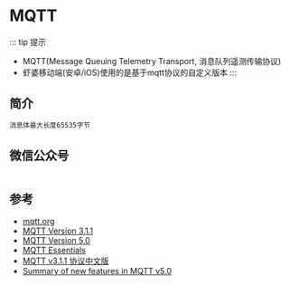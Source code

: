 # MQTT

::: tip 提示

- MQTT(Message Queuing Telemetry Transport, 消息队列遥测传输协议)
- 虾婆移动端(安卓/iOS)使用的是基于mqtt协议的自定义版本
:::

## 简介

```bash
消息体最大长度65535字节
```

## 微信公众号

<img :src="$withBase('/image/qrcode_xiaperio_430.jpg')" style="width:250px;"/>

## 参考

- [mqtt.org](http://mqtt.org/)
- [MQTT Version 3.1.1](http://docs.oasis-open.org/mqtt/mqtt/v3.1.1/os/mqtt-v3.1.1-os.html)
- [MQTT Version 5.0](https://docs.oasis-open.org/mqtt/mqtt/v5.0/mqtt-v5.0.html)
- [MQTT Essentials](https://www.hivemq.com/mqtt-essentials/)
- [MQTT v3.1.1 协议中文版](https://github.com/mcxiaoke/mqtt)
- [Summary of new features in MQTT v5.0](https://docs.oasis-open.org/mqtt/mqtt/v5.0/os/mqtt-v5.0-os.html#_Toc3901293)
